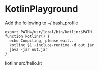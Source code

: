 # KotlinPlayground

Add the following to ~/.bash_profile     

```
export PATH=/usr/local/bin/kotlin:$PATH
function kotlinr() {
  echo Compiling, please wait...
  kotlinc $1 -include-runtime -d out.jar
  java -jar out.jar
}
```

kotlinr src/hello.kt    